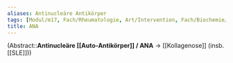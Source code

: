 ```yaml
---
aliases: Antinucleäre Antikörper
tags: [Modul/m17, Fach/Rheumatologie, Art/Intervention, Fach/Biochemie/Antikörper]
title: ANA
---
```

(Abstract::**Antinucleäre [[Auto-Antikörper]] / ANA** → [[Kollagenose]] (insb. [[SLE]]))